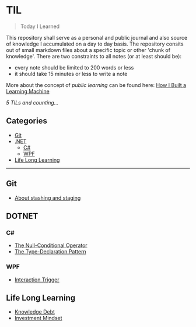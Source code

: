 # TIL

> Today I Learned

This repository shall serve as a personal and public journal and also source of knowledge I accumulated on a day to day basis. The repository consits out of small markdown files about a specific topic or other 'chunk of knowledge'. There are two constraints to all notes (or at least should be):
* every note should be limited to 200 words or less
* it should take 15 minutes or less to write a note

More about the concept of *public learning* can be found here: [How I Built a Learning Machine](https://dev.to/jbranchaud/how-i-built-a-learning-machine-45k9)


*5 TILs and counting...* 

## Categories
* [Git](#git)
* [.NET](#dotnet)
    * [C#](#c)
    * [WPF](#wpf)
* [Life Long Learning](#life-long-learning)


---

## Git
* [About stashing and staging](git/about-stashing-and-staging.md)

## DOTNET
### C#
* [The Null-Conditional Operator](dot.net/c-sharp/null-conditional-operator.md)
* [The Type-Declaration Pattern](dot.net/c-sharp/is-declaration-pattern.md)

### WPF
* [Interaction Trigger](dot.net/wpf/interaction-triggers.md)

## Life Long Learning
* [Knowledge Debt](life-long-learning/knowledge-debt.md)
* [Investment Mindset](life-long-learning/investment-mindset.md)


